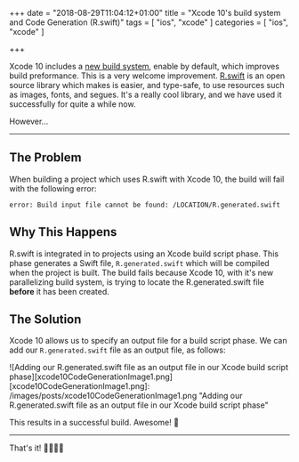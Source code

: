 +++
date = "2018-08-29T11:04:12+01:00"
title = "Xcode 10's build system and Code Generation (R.swift)"
tags = [
    "ios",
    "xcode"
]
categories = [
    "ios",
    "xcode"
]

+++

Xcode 10 includes a [new build system](https://developer.apple.com/xcode/whats-new/), enable by default, which improves build preformance. This is a very welcome improvement.
[R.swift](https://github.com/mac-cain13/R.swift) is an open source library which makes is easier, and type-safe, to use resources such as images, fonts, and segues. It's a really cool library, and we have used it successfully for quite a while now.

However…

---
## The Problem

When building a project which uses R.swift with Xcode 10, the build will fail with the following error:

`error: Build input file cannot be found: /LOCATION/R.generated.swift`

## Why This Happens

R.swift is integrated in to projects using an Xcode build script phase. This phase generates a Swift file, `R.generated.swift` which will be compiled when the project is built.
The build fails because Xcode 10, with it's new parallelizing build system, is trying to locate the R.generated.swift file **before** it has been created.

## The Solution

Xcode 10 allows us to specify an output file for a build script phase. We can add our `R.generated.swift` file as an output file, as follows:

![Adding our R.generated.swift file as an output file in our Xcode build script phase][xcode10CodeGenerationImage1.png]
[xcode10CodeGenerationImage1.png]: /images/posts/xcode10CodeGenerationImage1.png "Adding our R.generated.swift file as an output file in our Xcode build script phase"

This results in a successful build. Awesome! 🎉

---

That's it! 📱🚀👍🏽
